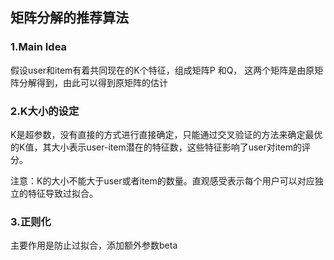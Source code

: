 ## 矩阵分解的推荐算法

### 1.Main Idea

假设user和item有着共同现在的K个特征，组成矩阵P 和Q， 这两个矩阵是由原矩阵分解得到，由此可以得到原矩阵的估计



### 2.K大小的设定

K是超参数，没有直接的方式进行直接确定，只能通过交叉验证的方法来确定最优的K值，其大小表示user-item潜在的特征数，这些特征影响了user对item的评分。

注意：K的大小不能大于user或者item的数量。直观感受表示每个用户可以对应独立的特征导致过拟合。



### 3.正则化

主要作用是防止过拟合，添加额外参数beta



